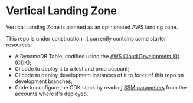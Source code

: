 # Vertical Landing Zone
Vertical Landing Zone is planned as an opinionated AWS landing zone.

This repo is under construction. It currently contains some starter resources:
  * A DynamoDB Table, codified using the [AWS Cloud Development Kit (CDK)](https://docs.aws.amazon.com/cdk/api/latest/docs/aws-construct-library.html);
  * CI code to deploy it to a test and prod account;
  * CI code to deploy development instances of it to forks of this repo on development branches;
  * Code to configure the CDK stack by reading [SSM parameters](https://docs.aws.amazon.com/systems-manager/latest/userguide/systems-manager-parameter-store.html) from the accounts where it's deployed.

